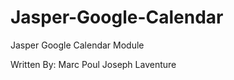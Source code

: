 Jasper-Google-Calendar
======================

Jasper Google Calendar Module

Written By: Marc Poul Joseph Laventure
